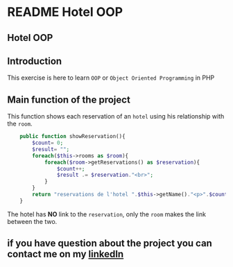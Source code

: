 # **README Hotel OOP**

## **Hotel OOP**

## **Introduction**

This exercise is here to learn `OOP` or `Object Oriented Programming` in PHP

## **Main function of the project**

This function shows each reservation of an `hotel` using his relationship with the `room`.
```php
    public function showReservation(){
        $count= 0;
        $result= ""; 
        foreach($this->rooms as $room){
            foreach($room->getReservations() as $reservation){
                $count++;
                $result .= $reservation."<br>";
            }
        }
        return "reservations de l'hotel ".$this->getName()."<p>".$count." Reservation !</p>".$result."<br>"; 
    }  
```
The hotel has **NO** link to the `reservation`, only the `room` makes the link between the two.

## **if you have question about the project you can contact me on my [linkedIn](https://www.linkedin.com/in/nassim-hammoudi-8a5235334/)**